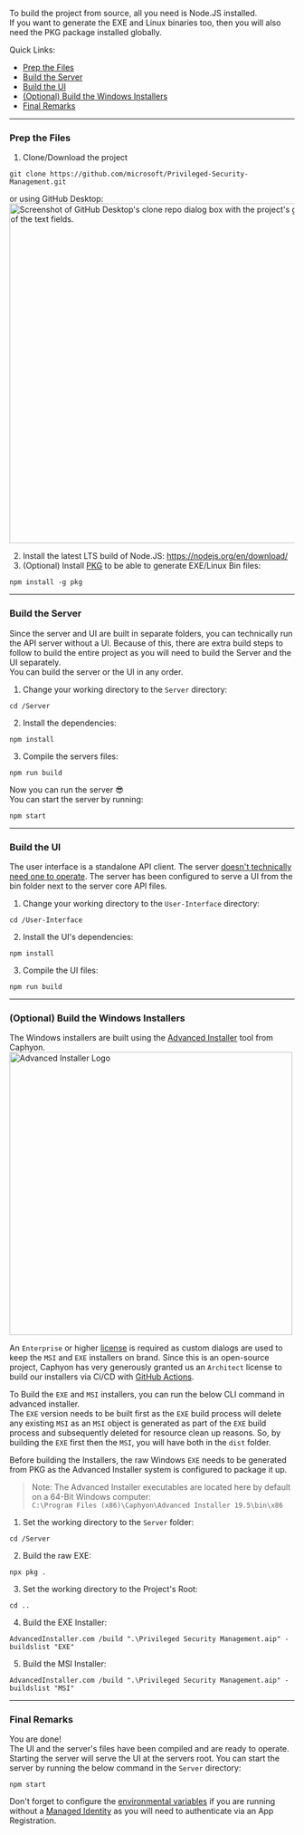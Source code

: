 To build the project from source, all you need is Node.JS installed.   
If you want to generate the EXE and Linux binaries too, then you will also need the PKG package installed globally.

Quick Links:
* [Prep the Files](#prep-the-files)
* [Build the Server](#build-the-server)
* [Build the UI](#build-the-ui)
* [(Optional) Build the Windows Installers](#optional-build-the-windows-installers)
* [Final Remarks](#final-remarks)

---

### Prep the Files

1. Clone/Download the project
```batchfile
git clone https://github.com/microsoft/Privileged-Security-Management.git
```
or using GitHub Desktop:   
<img src="https://user-images.githubusercontent.com/5030490/170869202-1a69c8a0-645f-4b24-a6c4-ff4aed48a459.png" alt="Screenshot of GitHub Desktop's clone repo dialog box with the project's git URL in one of the text fields." width="600" />


2. Install the latest LTS build of Node.JS: https://nodejs.org/en/download/
3. (Optional) Install [PKG](https://www.npmjs.com/package/pkg) to be able to generate EXE/Linux Bin files:
```batchfile
npm install -g pkg
```

---

### Build the Server

Since the server and UI are built in separate folders, you can technically run the API server without a UI. Because of this, there are extra build steps to follow to build the entire project as you will need to build the Server and the UI separately.   
You can build the server or the UI in any order.

1. Change your working directory to the `Server` directory:
```batchfile
cd /Server
```

2. Install the dependencies:
```batchfile
npm install
```

3. Compile the servers files:
```batchfile
npm run build
```

Now you can run the server 😎   
You can start the server by running:
```batchfile
npm start
```

---

### Build the UI

The user interface is a standalone API client. The server [doesn't technically need one to operate](https://github.com/microsoft/Privileged-Security-Management/wiki/Environmental-Variables-Reference#PSM_Headless). The server has been configured to serve a UI from the bin folder next to the server core API files.

1. Change your working directory to the `User-Interface` directory: 
```batchfile
cd /User-Interface
```

2. Install the UI's dependencies:
```batchfile
npm install
```

3. Compile the UI files:
```batchfile
npm run build
```
---

### (Optional) Build the Windows Installers

The Windows installers are built using the [Advanced Installer](https://www.advancedinstaller.com/) tool from Caphyon.   
<img src="https://user-images.githubusercontent.com/5030490/170872220-f7de7645-ec20-46df-846a-d74f685bbab5.png" alt="Advanced Installer Logo" width="500" />

An `Enterprise` or higher [license](https://www.advancedinstaller.com/purchase.html) is required as custom dialogs are used to keep the `MSI` and `EXE` installers on brand. Since this is an open-source project, Caphyon has very generously granted us an `Architect` license to build our installers via Ci/CD with [GitHub Actions](https://github.com/microsoft/Privileged-Security-Management/blob/main/.github/workflows/Build-Binaries.yml).

To Build the `EXE` and `MSI` installers, you can run the below CLI command in advanced installer.   
The `EXE` version needs to be built first as the `EXE` build process will delete any existing `MSI` as an `MSI` object is generated as part of the `EXE` build process and subsequently deleted for resource clean up reasons. So, by building the `EXE` first then the `MSI`, you will have both in the `dist` folder.

Before building the Installers, the raw Windows `EXE` needs to be generated from PKG as the Advanced Installer system is configured to package it up.

> Note:
> The Advanced Installer executables are located here by default on a 64-Bit Windows computer:   
> `C:\Program Files (x86)\Caphyon\Advanced Installer 19.5\bin\x86`

1. Set the working directory to the `Server` folder:
```batchfile
cd /Server
```

2. Build the raw EXE:
```batchfile
npx pkg .
```

3. Set the working directory to the Project's Root:
```batchfile
cd ..
```

4. Build the EXE Installer:
```batchfile
AdvancedInstaller.com /build ".\Privileged Security Management.aip" -buildslist "EXE"
```

5. Build the MSI Installer:
```batchfile
AdvancedInstaller.com /build ".\Privileged Security Management.aip" -buildslist "MSI"
```

---

### Final Remarks

You are done!   
The UI and the server's files have been compiled and are ready to operate.   
Starting the server will serve the UI at the servers root. You can start the server by running the below command in the `Server` directory:
```batchfile
npm start
```
Don't forget to configure the [environmental variables](https://github.com/microsoft/Privileged-Security-Management/wiki/Environmental-Variables-Reference) if you are running without a [Managed Identity](https://github.com/microsoft/Privileged-Security-Management/wiki/Configure-Managed-Identity) as you will need to authenticate via an App Registration.